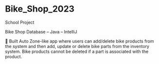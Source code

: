 # Bike_Shop_2023
School Project

Bike Shop Database – Java – IntelliJ

	Built Auto Zone-like app where users can add/delete bike products from the system and then add, update or delete bike parts from the inventory system. Bike products cannot be deleted if a part is associated with the product.

